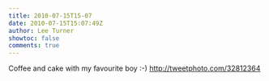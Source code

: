 ```yaml
---
title: 2010-07-15T15-07
date: 2010-07-15T15:07:49Z
author: Lee Turner
showtoc: false
comments: true
---
```


Coffee and cake with my favourite boy :-)  http://tweetphoto.com/32812364

